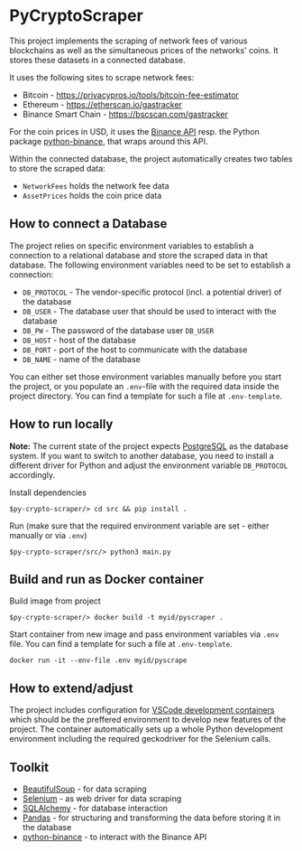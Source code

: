 # PyCryptoScraper
This project implements the scraping of network fees of various blockchains as well as the simultaneous prices of the networks' coins. It stores these datasets in a connected database.

It uses the following sites to scrape network fees:
- Bitcoin - https://privacypros.io/tools/bitcoin-fee-estimator
- Ethereum - https://etherscan.io/gastracker 
- Binance Smart Chain - https://bscscan.com/gastracker

For the coin prices in USD, it uses the [Binance API](https://www.binance.com/en/binance-api) resp. the Python package [python-binance](https://pypi.org/project/python-binance/), that wraps around this API.

Within the connected database, the project automatically creates two tables to
store the scraped data:
* `NetworkFees` holds the network fee data
* `AssetPrices` holds the coin price data

## How to connect a Database
The project relies on specific environment variables to establish a connection to a relational database and store the scraped data in that database. The following environment variables need to be set to establish a connection:

* `DB_PROTOCOL` - The vendor-specific protocol (incl. a potential driver) of the database
* `DB_USER` - The database user that should be used to interact with the database 
* `DB_PW` - The password of the database user `DB_USER`
* `DB_HOST` - host of the database
* `DB_PORT` - port of the host to communicate with the database
* `DB_NAME` - name of the database

You can either set those environment variables manually before you start the project, or you populate an `.env`-file with the required data inside the project directory.
You can find a template for such a file at `.env-template`.

## How to run locally
**Note:** The current state of the project expects [PostgreSQL](https://www.postgresql.org/) as the database system. If you want to switch to another database, you need to install a different driver for Python and adjust the environment variable `DB_PROTOCOL` accordingly.

Install dependencies
```
$py-crypto-scraper/> cd src && pip install .
```
Run (make sure that the required environment variable are set - either manually or via `.env`)
```
$py-crypto-scraper/src/> python3 main.py
```

## Build and run as Docker container
Build image from project
```
$py-crypto-scraper/> docker build -t myid/pyscraper .
```

Start container from new image and pass environment variables via `.env` file.
You can find a template for such a file at `.env-template`.
```
docker run -it --env-file .env myid/pyscrape
```

## How to extend/adjust
The project includes configuration for [VSCode development containers](https://code.visualstudio.com/docs/remote/containers) which should be the preffered environment to develop new features of the project. The container automatically sets up a whole Python development environment including the required geckodriver for the Selenium calls.

## Toolkit
* [BeautifulSoup](https://pypi.org/project/beautifulsoup4/) - for data scraping
* [Selenium](https://pypi.org/project/selenium/) - as web driver for data scraping
* [SQLAlchemy](https://pypi.org/project/SQLAlchemy/) - for database interaction
* [Pandas](https://pypi.org/project/pandas/) - for structuring and transforming the data before storing it in the database
* [python-binance](https://pypi.org/project/python-binance/) - to interact with the Binance API
